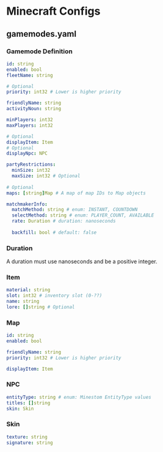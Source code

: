 # Minecraft Configs

## gamemodes.yaml

### Gamemode Definition

```yaml
id: string
enabled: bool
fleetName: string

# Optional
priority: int32 # Lower is higher priority

friendlyName: string
activityNoun: string

minPlayers: int32
maxPlayers: int32

# Optional
displayItem: Item
# Optional
displayNpc: NPC

partyRestrictions:
  minSize: int32
  maxSize: int32 # Optional
  
# Optional
maps: [string]Map # A map of map IDs to Map objects

matchmakerInfo:
  matchMethod: string # enum: INSTANT, COUNTDOWN
  selectMethod: string # enum: PLAYER_COUNT, AVAILABLE
  rate: Duration # duration: nanoseconds
  
  backfill: bool # default: false
```

### Duration

A duration must use nanoseconds and be a positive integer.

### Item

```yaml
material: string
slot: int32 # inventory slot (0-??)
name: string
lore: []string # Optional
```

### Map

```yaml
id: string
enabled: bool

friendlyName: string
priority: int32 # Lower is higher priority

displayItem: Item
```

### NPC

```yaml
entityType: string # enum: Minestom EntityType values
titles: []string
skin: Skin
```

### Skin

```yaml
texture: string
signature: string
```
  